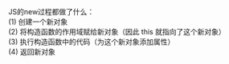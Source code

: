 JS的new过程都做了什么：  
(1) 创建一个新对象  
(2) 将构造函数的作用域赋给新对象（因此 this 就指向了这个新对象）  
(3) 执行构造函数中的代码（为这个新对象添加属性）   
(4) 返回新对象  


```javascript



```